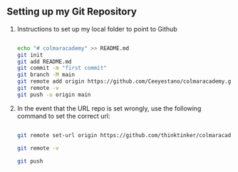 ## Setting up my Git Repository

1. Instructions to set up my local folder to point to Github

    ```BASH

    echo "# colmaracademy" >> README.md
    git init
    git add README.md
    git commit -m "first commit"
    git branch -M main
    git remote add origin https://github.com/Ceeyestano/colmaracademy.git
    git remote -v
    git push -u origin main

    ```
2. In the event that the URL repo is set wrongly, use the following command to set the correct url:

    ```BASH

    git remote set-url origin https://github.com/thinktinker/colmaracademy.git

    git remote -v

    git push

    ```
    
    
